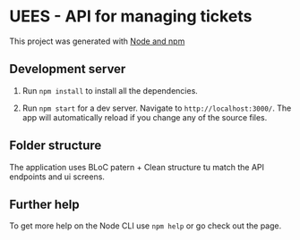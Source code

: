 # UEES - API for managing tickets

This project was generated with [Node and npm](https://nodejs.org/es/)

## Development server

1. Run `npm install` to install all the dependencies.

2. Run `npm start` for a dev server. Navigate to `http://localhost:3000/`. The app will automatically reload if you change any of the source files.

## Folder structure

The application uses BLoC patern + Clean structure tu match the API endpoints and ui screens.

## Further help

To get more help on the Node CLI use `npm help` or go check out the page.
